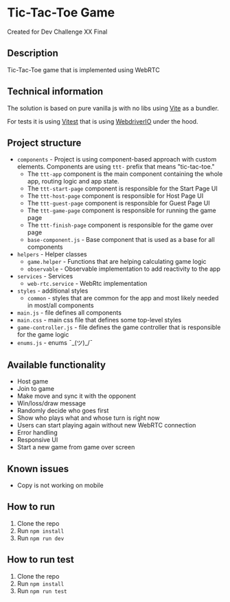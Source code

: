 # Tic-Tac-Toe Game
Created for Dev Challenge XX Final


## Description
Tic-Tac-Toe game that is implemented using WebRTC

## Technical information
The solution is based on pure vanilla js with no libs using [Vite](https://vitejs.dev/) as a bundler.

For tests it is using [Vitest](https://vitest.dev/) that is using [WebdriverIO](https://webdriver.io/) under the hood.

## Project structure
- `components` - Project is using component-based approach with custom elements. Components are using `ttt-` prefix that means "tic-tac-toe."
    - The `ttt-app` component is the main component containing the whole app, routing logic and app state.
    - The `ttt-start-page` component is responsible for the Start Page UI
    - The `ttt-host-page` component is responsible for Host Page UI
    - The `ttt-guest-page` component is responsible for Guest Page UI
    - The `ttt-game-page` component is responsible for running the game page
    - The `ttt-finish-page` component is responsible for the game over page
    - `base-component.js` - Base component that is used as a base for all components
- `helpers` - Helper classes
    - `game.helper` - Functions that are helping calculating game logic
    - `observable` - Observable implementation to add reactivity to the app
- `services` - Services
  - `web-rtc.service` - WebRtc implementation
- `styles` - additional styles
    - `common` - styles that are common for the app and most likely needed in most/all components
- `main.js` - file defines all components
- `main.css` - main css file that defines some top-level styles
- `game-controller.js` - file defines the game controller that is responsible for the game logic
- `enums.js` - enums ¯\_(ツ)_/¯

## Available functionality
- Host game
- Join to game
- Make move and sync it with the opponent
- Win/loss/draw message
- Randomly decide who goes first
- Show who plays what and whose turn is right now
- Users can start playing again without new WebRTC connection
- Error handling
- Responsive UI
- Start a new game from game over screen

## Known issues
- Copy is not working on mobile

## How to run
1. Clone the repo
2. Run `npm install`
3. Run `npm run dev`

## How to run test
1. Clone the repo
2. Run `npm install`
3. Run `npm run test`

